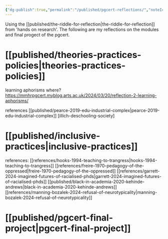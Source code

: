 ```yaml
---
{"dg-publish":true,"permalink":"/published/pgcert-reflections/","noteIcon":""}
---
```


 Using the [[published/the-riddle-for-reflection\|the-riddle-for-reflection]] from 'hands on research'. The following are my reflections on the modules and final progect of the pgcert.

# [[published/theories-practices-policies\|theories-practices-policies]]

learning aphorisms where? https://mmhrpgcert.myblog.arts.ac.uk/2024/03/20/reflection-2-learning-aphorisms/

references
[[published/pearce-2019-edu-industrial-complex\|pearce-2019-edu-industrial-complex]]
[illich-deschooling-society]
# [[published/inclusive-practices\|inclusive-practices]]

references: 
[[references/hooks-1994-teaching-to-trangress\|hooks-1994-teaching-to-trangress]]
[[references/freire-1970-pedagogy-of-the-oppressed\|freire-1970-pedagogy-of-the-oppressed]]
[[references/garrett-2024-imagined-futures-of-racialised-phds\|garrett-2024-imagined-futures-of-racialised-phds]]
[[published/black-in-academia-2020-kehinde-andrews\|black-in-academia-2020-kehinde-andrews]]
[[references/manning-bozalek-2024-refusal-of-neurotypicality\|manning-bozalek-2024-refusal-of-neurotypicality]]

# [[published/pgcert-final-project\|pgcert-final-project]]


